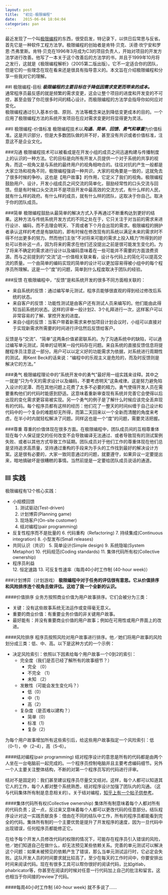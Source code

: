 ```yaml
---
layout: post
title:  "初见-极限编程"
date:   2015-06-04 18:04:04
categories: pan
---
```


 最近发现了一个叫[极限编程][xp]的东西，很受启发，特记录下，以供日后常思与反省。首先它是一种软件工程方法学。极限编程的创始者是肯特·贝克、沃德·坎宁安和罗恩·杰弗里斯。肯特·贝克在1996年3月成为C3的项目负责人，开始对项目的开发方法学进行改善。他写了一本关于这个改善后的方法学的书，并且于1999年10月将之发行，这就是《极限编程解析》（2005第二版出版）。它不一定适合你的团队，但是它的一些理念在现在看来还是很具有指导意义的。本文旨在介绍极限编程和分享一些我对它的理解。


##Ⅰ 极限编程-目标
***极限编程的主要目标在于降低因需求变更而带来的成本。***  
通常程序员最反感的就是频繁的需求变更，这会让整个项目的进度和开发变的不可控，甚至会毁了你花很多时间的精心设计。而极限编程的方法学会指导你如何应对变化。  
极限编程通过引入基本价值、原则、方法等概念来达到降低变更成本的目的。一个应用了极限编程方法的系统开发项目在应对需求变更时将显得更为灵活。

##ⅠⅠ 极限编程-价值标准
极限编程技术以***沟通、简单、回馈、勇气和尊重***为价值标准。这是共识部分，但是大多数团队做的并不好，甚至没有共识或者价值标准，注意这不是企业文化。

###沟通
极限编程技术可以被看成是在开发小组的成员之间迅速构建与传播制度上的认识的一种方法。它的目标是向所有开发人员提供一个对于系统的共享的视角，而这一视角又是与系统的最终用户的视角相吻合的。往往对抗的产生一般都是大家立场和视角不同，极限编程强调一种共识，大家的视角要是一致的，这就免去了很多时候的争吵。这也是【用户故事】的作用，它定义了我们的视角。极限编程鼓励用户、设计，开发小组成员之间交流的简单化，鼓励经常性的口头交流与回馈。但是有时候口头交流并不是项目开发中最高效的交流方式，有什么样的人民，就有什么样的政府。有什么样的成员，就有什么样的团队，这取决于你自己。取决于你的团队成员。

###简单
极限编程鼓励从最简单的解决方式入手再通过不断重构达到更好的结果。这种方法与传统系统开发方式的不同之处在于，它只关注于对当前的需求来进行设计、编码，而不去理会明天、下周或者下个月会出现的需求。极限编程的拥护者承认这样的考虑是有缺陷的，即有时候在修改现有的系统以满足未来的需求时不得不付出更多的努力。然而他们主张“不对将来可能的需求上投入精力”所得到的好处可以弥补这一点，因为将来的需求在他们还没提出之前是很可能发生变化的。为了将来不确定的需求进行设计以及编码意味着在一些可能并不需要的方面浪费资源。而与之前提到的“交流”这一价值相关联来看，设计与代码上的简化可以提高交流的质量。一个由简单的编码实现的简单的设计可以更加容易得被小组中的每个程序员所理解。这是一个“度”的问题，简单到什么程度取决于团队的经验。

###反馈
在极限编程中，“反馈”是和系统开发的很多不同方面相关联的：

*	来自系统的反馈：通过编写单元测试，程序员能够很直观的得到经过修改后系统的状态。
*	来自客户的反馈：功能性测试是由客户还有测试人员来编写的。他们能由此得知当前系统的状态。这样的评审一般计划2、3个礼拜进行一次，这样客户可以非常容易的了解、掌控开发的进度。
*	来自小组的反馈：当客户带着新需求来参加项目计划会议时，小组可以直接对于实现新需求所需要的时间进行评估然后反馈给客户。

反馈是与“交流”、“简单”这两条价值紧密联系的。为了沟通系统中的缺陷，可以通过编写单元测试，简单的证明某一段代码存在问题。来自系统的直接反馈信息将提醒程序员注意这一部分。用户可以以定义好的功能需求为依据，对系统进行周期性的测试。用Kent Beck的话来说：“编程中的乐观主义是危险的，而及时反馈则是解决它的方法。”

###勇气
极限编程理论中的“系统开发中的勇气”最好用一组实践来诠释。其中之一就是“只为今天的需求设计以及编码，不要考虑明天”这条戒律。这是努力避免陷入设计的泥潭、而在其他问题上花费了太多不必要的精力。勇气使得开发人员在需要重构他们的代码时能感到舒适。这意味着重新审查现有系统并完善它会使得以后出现的变化需求更容易被实现。另一个勇气的例子是了解什么时候应该完全丢弃现有的代码。每个程序员都有这样的经历：他们花了一整天的时间纠缠于自己设计和代码中的一个复杂的难题却无所得，而第二天回来以一个全新而清醒的角度来考虑，在半小时内就轻松解决了问题。同样这也是一个“度”的问题，需要灵活把握。

###尊重
尊重的价值体现在很多方面。在极限编程中，团队成员间的互相尊重体现在每个人保证提交的任何改变不会导致编译无法通过、或者导致现有的测试案例失败、或者以其他方式导致工作延期。团队成员对于他们工作的尊重体现在他们总是坚持追求高质量，坚持通过重构的手段来为手头的工作找到最好的解决设计方案。这是很有必要的，大家一致同意通过的问题，就要遵守，如果异议一定要提出来，暗地搞破坏是很糟糕的事情。当然前提是一定要给团队成员说话的通道。

## Ⅲ 实践
极限编程有12个核心实践：

*	小规模回馈
	1. 测试驱动(Test-driven)
	1. 计划博弈(Planning game)
	1. 现场客户(On-site customer)
	1. 结对编程(pair programming)
*	反复性程序而不是批量的
	6. 代码重构（Refactoring)
	7. 持续集成(Continuous integration)
	8. 小型发布(Small releases)
*	共同认识（共识）
	5. 简单设计(Simple design)
	9. 系统隐喻(System Metaphor)
	10. 代码规范(Coding standards)
	11. 集体代码所有权(Collective ownership)
*	程序员利益	
	12. 恒定速路
	13. 可反复性速率（每周40小时工作制 (40-hour week)）

###计划博弈（计划游戏）
**极限编程中对于任务的评估很有意思。它从价值排序和风险排序连个视角去做评估。这给了我一个全新的认识。**

####价值排序
业务方按照商业价值为用户故事排序。它们会被分为三类：

* 关键：没有这些故事系统无法运作或变得毫无意义。
* 重要的商业价值：有重要业务价值的非关键用户故事。
* 最好能有：并没有重要商业价值的用户故事；例如在可用性或用户界面上的改进。

####风险排序
程序员按照风险对用户故事进行排序。他／她们将用户故事的风险划分成三类：低、中、高。以下是这种方式的一个示例：

*	决定风险索引：依照以下因素给每个用户故事一个0到2的索引：
	*	完全度（我们是否已经了解所有的故事细节？）
		*	完全  	（0）
		*	不完全	（1）
		*	未知  	（2）
	*	发散性（可能会发生变化吗？）
		*	低（0）
		*	中（1）
		*	高（2）
	*	复杂度（是否难以建构？）
		*	简单（0）
		*	标准（1）
		*	复杂（2）

为每个用户故事增加所有这些索引后，给这些用户故事指定一个风险索引：低（0–1），中（2–4），高（5–6）。

####结对编程(pair programming)
结对程序设计的意思是所有的代码都是由两个人坐在一台电脑前一起完成的。一个程序员控制电脑并且主要考虑编码细节。另外一个人主要关注整体结构，不断的对第一个程序员写的代码进行评审。

结对不是固定的：我们甚至建议程序员尽量交叉结对。这样，每个人都可以知道其它人的工作，每个人都对整个系统熟悉，结对程序设计加强了团队内的沟通。（这与代码集体所有制是息息相关的）。关于结对编程，[知乎上有一个帖子供参考][zhihu]。

####集体代码所有权(Collective ownership)
集体所有制意味着每个人都对所有的代码负责；这一点，反过来又意味着每个人都可以更改代码的任意部分。结队程序设计对这一实践贡献良多：借由在不同的结队中工作，所有的程序员都能看到完全的代码。集体所有制的一个主要优势是提升了开发程序的速度，因为一旦代码中出现错误，任何程序员都能修正它。

在给予每个开发人员修改代码的权限的情况下，可能存在程序员引入错误的风险，他／她们知道自己在做什么，却无法预见某些依赖关系。完善的单元测试可以解决这个问题：如果未被预见的依赖产生了错误，那么当单元测试运行时，它必定会失败。这队开发人员的时间要求就比较高了，至少在每天的工作时间中，你要安排出时间来阅读代码。现在有很多工具可以帮你很好的阅读代码，比如gitlab，phabricator等，你甚至在阅读的时候对任意一行代码加上自己的批注和留言。这也相当于你间接的review了代码。

####每周40小时工作制 (40-hour week)
就不多说了......

[xp]:https://zh.wikipedia.org/wiki/极限编程
[zhihu]:http://www.zhihu.com/question/19832735